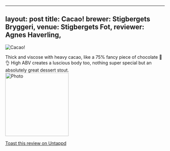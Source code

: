
---
layout: post
title:  Cacao!
brewer: Stigbergets Bryggeri,
venue: Stigbergets Fot,
reviewer: Agnes Haverling,
---
![Cacao!](https://assets.untappd.com/photos/2023_12_27/b2f71d0ea07cae1e41025156d9e59353_200x200.jpg)

Thick and viscose with heavy cacao, like a 75% fancy piece of chocolate 🍫👌
High ABV creates a luscious body too, nothing super special but an absolutely great dessert stout.
						  <br />
						  <img height="200" width="200" src="https://assets.untappd.com/photos/2023_12_27/b2f71d0ea07cae1e41025156d9e59353_200x200.jpg" alt="Photo">         
						
[Toast this review on Untappd](https://untappd.com/user/&#45;Spacebacon&#45;/checkin/1343609925)
